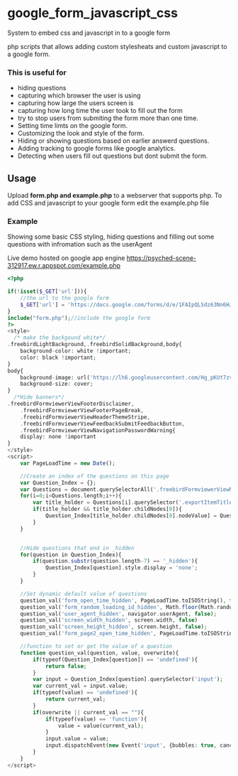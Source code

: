 # google_form_javascript_css
System to embed css and javascript in to a google form

php scripts that allows adding custom stylesheats and custom javascript to
a google form.

### This is useful for
* hiding questions
* capturing which browser the user is using
* capturing how large the users screen is
* capturing how long time the user took to fill out the form
* try to stop users from submiting the form more than one time.
* Setting time limts on the google form.
* Customizing the look and style of the form.
* Hiding or showing questions based on earlier answerd questions.
* Adding tracking to google forms like google analytics.
* Detecting when users fill out questions but dont submit the form.


## Usage
Upload **form.php and example.php** to a webserver that supports php.
To add CSS and javascript to your google form edit the example.php file

### Example
Showing some basic CSS styling, hiding questions and filling out some questions with infromation such as the userAgent

Live demo hosted on google app engine https://psyched-scene-312917.ew.r.appspot.com/example.php
```php
<?php

if(!isset($_GET['url'])){
	//the url to the google form
	$_GET['url'] = 'https://docs.google.com/forms/d/e/1FAIpQLSdz63Nn6HJw7h2SSJT88-3R63VBq0g7-K4f1xqUSzTykWkRgg/viewform';
}
include("form.php");//include the google form 
?>
<style>
  /* make the backgound white*/
.freebirdLightBackground,.freebirdSolidBackground,body{
    background-color: white !important;
	color: black !important;
}
body{
	background-image: url('https://lh6.googleusercontent.com/Hg_pKUt7zv8FUokb5DMz0h88wR52H_6yREYm8Ei-zftGJBfnS4ym3mmBCxdFskA0dpA8t6IHSt5f3F_5n4uo4Uv8bp7AsatykB_8z2rPaFqOK-mJ0BlDSYHonBf5I88tfg=w740');
	background-size: cover;
}
  /*Hide banners*/
.freebirdFormviewerViewFooterDisclaimer,
	.freebirdFormviewerViewFooterPageBreak,
	.freebirdFormviewerViewHeaderThemeStripe,
	.freebirdFormviewerViewFeedbackSubmitFeedbackButton,
	.freebirdFormviewerViewNavigationPasswordWarning{
    display: none !important
}
</style>
<script>
	var PageLoadTime = new Date();

	//Create an index of the questions on this page
	var Question_Index = {};
	var Questions = document.querySelectorAll('.freebirdFormviewerViewNumberedItemContainer');
	for(i=0;i<Questions.length;i++){
		var title_holder = Questions[i].querySelector('.exportItemTitle');
		if(title_holder && title_holder.childNodes[0]){
			Question_Index[title_holder.childNodes[0].nodeValue] = Questions[i];
		}
	}


	//Hide questions that end in _hidden
	for(question in Question_Index){
		if(question.substr(question.length-7) == '_hidden'){
			Question_Index[question].style.display = 'none';
		}
	}

	//Set dynamic default value of questions
	question_val('form_open_time_hidden', PageLoadTime.toISOString(), false);
	question_val('form_random_loading_id_hidden', Math.floor(Math.random() * 1000000), false);
	question_val('user_agent_hidden', navigator.userAgent, false);
	question_val('screen_width_hidden', screen.width, false)
	question_val('screen_height_hidden', screen.height, false);
	question_val('form_page2_open_time_hidden', PageLoadTime.toISOString(), false);

	//function to set or get the value of a question
	function question_val(question, value, overwrite){
		if(typeof(Question_Index[question]) == 'undefined'){
			return false;
		}
		var input = Question_Index[question].querySelector('input');
		var current_val = input.value;
		if(typeof(value) == 'undefined'){
			return current_val;
		}
		if(overwrite || current_val == ""){
			if(typeof(value) == 'function'){
				value = value(current_val);
			}
			input.value = value;
			input.dispatchEvent(new Event('input', {bubbles: true, cancelable: true}));
		}
	}
</script>
```

